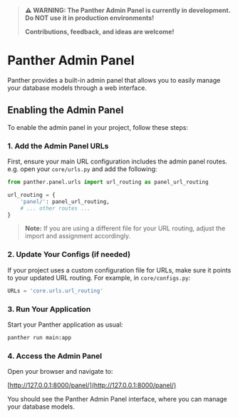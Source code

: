 > **⚠️ WARNING: The Panther Admin Panel is currently in development. Do NOT use it in production environments!**
> 
> **Contributions, feedback, and ideas are welcome!**

# Panther Admin Panel

Panther provides a built-in admin panel that allows you to easily manage your database models through a web interface.

## Enabling the Admin Panel

To enable the admin panel in your project, follow these steps:

### 1. Add the Admin Panel URLs

First, ensure your main URL configuration includes the admin panel routes. e.g. open your `core/urls.py` and add the following:

```python title="core/urls.py"
from panther.panel.urls import url_routing as panel_url_routing

url_routing = {
    'panel/': panel_url_routing,
    # ... other routes ...
}
```

> **Note:** If you are using a different file for your URL routing, adjust the import and assignment accordingly.

### 2. Update Your Configs (if needed)

If your project uses a custom configuration file for URLs, make sure it points to your updated URL routing. For example, in `core/configs.py`:

```python title="core/configs.py"
URLs = 'core.urls.url_routing'
```

### 3. Run Your Application

Start your Panther application as usual:

```bash
panther run main:app
```

### 4. Access the Admin Panel

Open your browser and navigate to:

[http://127.0.0.1:8000/panel/](http://127.0.0.1:8000/panel/)

You should see the Panther Admin Panel interface, where you can manage your database models. 